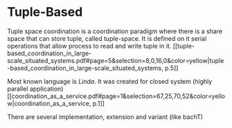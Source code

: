 # Tuple-Based
Tuple space coordination is a coordination paradigm where there is a share space that can store tuple, called tuple-space. It is defined on it serial operations that allow process to read and write tuple in it.
[[tuple-based_coordination_in_large-scale_situated_systems.pdf#page=5&selection=8,0,16,0&color=yellow|tuple-based_coordination_in_large-scale_situated_systems, p.5]]

Most known language is *Linda*. It was created for closed system (highly parallel application) [[coordination_as_a_service.pdf#page=1&selection=67,25,70,52&color=yellow|coordination_as_a_service, p.1]] 

There are several implementation, extension and variant (like bachT)

